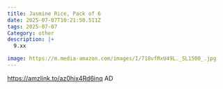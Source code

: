```yaml
---
title: Jasmine Rice, Pack of 6
date: 2025-07-07T10:21:50.511Z
tags: 2025-07-07
Category: other
description: |+
  9.xx

image: https://m.media-amazon.com/images/I/718vfRxU49L._SL1500_.jpg
---
```

https://amzlink.to/az0hix4Rd6inq
AD